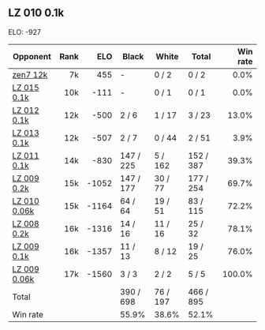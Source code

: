 ## LZ 010 0.1k ##

ELO: -927

Opponent | Rank | ELO | Black | White | Total | Win rate
---------|-----:|----:|-------|-------|-------|-------:
[zen7 12k](zen7%2012k.md) | 7k | 455 | - | 0 / 2 | 0 / 2 | 0.0%
[LZ 015 0.1k](LZ%20015%200.1k.md) | 10k | -111 | - | 0 / 1 | 0 / 1 | 0.0%
[LZ 012 0.1k](LZ%20012%200.1k.md) | 12k | -500 | 2 / 6 | 1 / 17 | 3 / 23 | 13.0%
[LZ 013 0.1k](LZ%20013%200.1k.md) | 12k | -507 | 2 / 7 | 0 / 44 | 2 / 51 | 3.9%
[LZ 011 0.1k](LZ%20011%200.1k.md) | 14k | -830 | 147 / 225 | 5 / 162 | 152 / 387 | 39.3%
[LZ 009 0.2k](LZ%20009%200.2k.md) | 15k | -1052 | 147 / 177 | 30 / 77 | 177 / 254 | 69.7%
[LZ 010 0.06k](LZ%20010%200.06k.md) | 15k | -1164 | 64 / 64 | 19 / 51 | 83 / 115 | 72.2%
[LZ 008 0.2k](LZ%20008%200.2k.md) | 16k | -1316 | 14 / 16 | 11 / 16 | 25 / 32 | 78.1%
[LZ 009 0.1k](LZ%20009%200.1k.md) | 16k | -1357 | 11 / 13 | 8 / 12 | 19 / 25 | 76.0%
[LZ 009 0.06k](LZ%20009%200.06k.md) | 17k | -1560 | 3 / 3 | 2 / 2 | 5 / 5 | 100.0%
Total | | | 390 / 698 | 76 / 197 | 466 / 895 | 
Win rate| | | 55.9% | 38.6% | 52.1% | 
